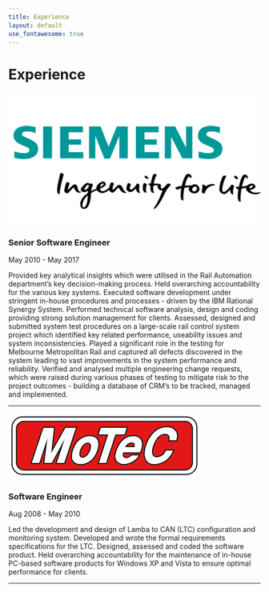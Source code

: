 ```yaml
---
title: Experience
layout: default
use_fontawesome: true
---
```


<!-- Experience -->
<h1 class="section-title">Experience</h1>

<div class="row content-row">
<div class="col-12 col-sm-4">
    <img src="images/siemens-plm-logo.png">
</div>
<div class="col-12 col-sm-8">
    <h3>Senior Software Engineer</h3>
    <p class="italic">May 2010 - May 2017</p>
    <p>Provided key analytical insights which were utilised in the Rail Automation department’s key decision-making process.  
	Held overarching accountability for the various key systems.  
	Executed software development under stringent in-house procedures and processes - driven by the IBM Rational Synergy System.  
	Performed technical software analysis, design and coding providing strong solution management for clients.    
	Assessed, designed and submitted system test procedures on a large-scale rail control system project which identified key related performance, 
	useability issues and system inconsistencies.
	Played a significant role in the testing for Melbourne Metropolitan Rail and captured all defects 
	discovered in the system leading to vast improvements in the system performance and reliability. 
	Verified and analysed multiple engineering change requests, 
	which were raised during various phases of testing to mitigate risk to the project outcomes 
	- building a database of CRM’s to be tracked, managed and implemented.</p>
</div>
</div>
<hr>

<div class="row content-row">
<div class="col-12 col-sm-4">
    <img src="images/Motec.png">
</div>
<div class="col-12 col-sm-8">
    <h3>Software Engineer</h3>
    <p class="italic">Aug 2008 - May 2010</p>
    <p>Led the development and design of Lamba to CAN (LTC) configuration and monitoring system. 
	Developed and wrote the formal requirements specifications for the LTC. 
	Designed, assessed and coded the software product. 
	Held overarching accountability for the maintenance of in-house PC-based software products for Windows XP and Vista to ensure optimal performance for clients.</p>
</div>
</div>
<hr>
